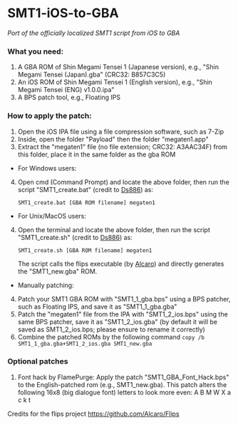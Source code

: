 # SMT1-iOS-to-GBA
*Port of the officially localized SMT1 script from iOS to GBA*

### What you need:
1. A GBA ROM of Shin Megami Tensei 1 (Japanese version), e.g., "Shin Megami Tensei (Japan).gba" (CRC32: B857C3C5)
2. An iOS ROM of Shin Megami Tensei 1 (English version), e.g., "Shin Megami Tensei (ENG) v1.0.0.ipa"
3. A BPS patch tool, e.g., Floating IPS

### How to apply the patch:
1. Open the iOS IPA file using a file compression software, such as 7-Zip
2. Inside, open the folder "Payload" then the folder "megaten1.app"
3. Extract the "megaten1" file (no file extension; CRC32: A3AAC34F) from this folder, place it in the same folder as the gba ROM

* For Windows users:
4. Open cmd (Command Prompt) and locate the above folder, then run the script "SMT1_create.bat" (credit to [Ds886](https://github.com/Ds886)) as:

   `SMT1_create.bat [GBA ROM filename] megaten1`

* For Unix/MacOS users:
4. Open the terminal and locate the above folder, then run the script "SMT1_create.sh" (credit to [Ds886](https://github.com/Ds886)) as:

   `SMT1_create.sh [GBA ROM filename] megaten1`

   The script calls the flips executable (by [Alcaro](https://github.com/Alcaro)) and directly generates the "SMT1_new.gba" ROM.

* Manually patching:
4. Patch your SMT1 GBA ROM with "SMT1_1_gba.bps" using a BPS patcher, such as Floating IPS, and save it as "SMT1_1_gba.gba"
5. Patch the "megaten1" file from the IPA with "SMT1_2_ios.bps" using the same BPS patcher, save it as "SMT1_2_ios.gba" (by default it will be saved as SMT1_2_ios.bps; please ensure to rename it correctly)
6. Combine the patched ROMs by the following command
   `copy /b SMT1_1_gba.gba+SMT1_2_ios.gba SMT1_new.gba`
   
### Optional patches
1. Font hack by FlamePurge:
   Apply the patch "SMT1_GBA_Font_Hack.bps" to the English-patched rom (e.g., SMT1_new.gba).
   This patch alters the following 16x8 (big dialogue font) letters to look more even:
   A B M W X
   a c k t

Credits for the flips project https://github.com/Alcaro/Flips
